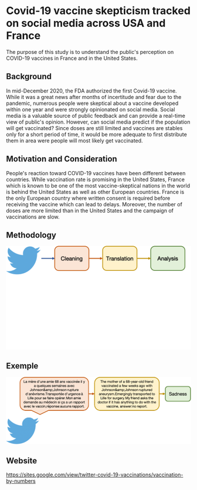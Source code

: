 # Covid-19 vaccine skepticism tracked on social media across USA and France

The purpose of this study is to understand the public's perception on COVID-19 vaccines in France and in the United States.

## Background
In mid-December 2020, the FDA authorized the first Covid-19 vaccine. While it was a great news after months of incertitude and fear due to the pandemic, numerous people were skeptical about a vaccine developed  within one year and were strongly opinionated on social media. Social media is a valuable source of public feedback and can provide a real-time view of public's opinion. However, can social media predict if the population will get vaccinated? Since doses are still limited and vaccines are stables only for a short period of time, it would be more adequate to first distribute them in area were people will most likely get vaccinated.


## Motivation and Consideration
People's reaction toward COVID-19 vaccines have been different between countries. While vaccination rate is promising in the United States, France which is known to be one of the most vaccine-skeptical nations in the world is behind the United States as well as other European countries.
France is the only European country where written consent is required before receiving the vaccine which can lead to delays. Moreover, the number of doses are more limited than in the United States and the campaign of vaccinations are slow.

## Methodology
![methodology](https://github.com/AmyLG/NSS_capstone_twitter_covid19_vaccines_across_us_and_fr/blob/main/images2/methodology.png)

## Exemple
![exemple](https://github.com/AmyLG/NSS_capstone_twitter_covid19_vaccines_across_us_and_fr/blob/main/images2/exemple.png)

## Website

https://sites.google.com/view/twitter-covid-19-vaccinations/vaccination-by-numbers
